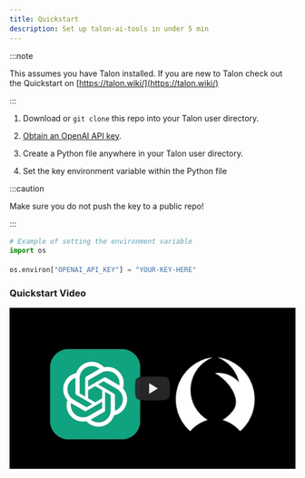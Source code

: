 ```yaml
---
title: Quickstart
description: Set up talon-ai-tools in under 5 min
---
```


:::note

This assumes you have Talon installed. If you are new to Talon check out the Quickstart on [https://talon.wiki/](https://talon.wiki/)

:::

1. Download or `git clone` this repo into your Talon user directory.
1. [Obtain an OpenAI API key](https://platform.openai.com/signup).

1. Create a Python file anywhere in your Talon user directory.
1. Set the key environment variable within the Python file

:::caution
 
Make sure you do not push the key to a public repo!

:::

```python
# Example of setting the environment variable
import os

os.environ["OPENAI_API_KEY"] = "YOUR-KEY-HERE"
```

### Quickstart Video

[![Talon-AI-Tools Quickstart](../../../../video_thumbnail.jpg)](https://www.youtube.com/watch?v=FctiTs6D2tM "Talon-AI-Tools Quickstart")